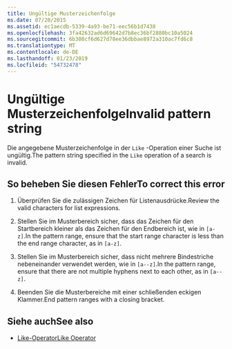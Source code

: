 ```yaml
---
title: Ungültige Musterzeichenfolge
ms.date: 07/20/2015
ms.assetid: ec1aecdb-5339-4a93-be71-eec56b1d7438
ms.openlocfilehash: 3fa42632ad6d69642d7b8ec36bf2880bc10a5024
ms.sourcegitcommit: 6b308cf6d627d78ee36dbbae8972a310ac7fd6c8
ms.translationtype: MT
ms.contentlocale: de-DE
ms.lasthandoff: 01/23/2019
ms.locfileid: "54732478"
---
```

# <a name="invalid-pattern-string"></a><span data-ttu-id="86741-102">Ungültige Musterzeichenfolge</span><span class="sxs-lookup"><span data-stu-id="86741-102">Invalid pattern string</span></span>
<span data-ttu-id="86741-103">Die angegebene Musterzeichenfolge in der `Like` -Operation einer Suche ist ungültig.</span><span class="sxs-lookup"><span data-stu-id="86741-103">The pattern string specified in the `Like` operation of a search is invalid.</span></span>  
  
## <a name="to-correct-this-error"></a><span data-ttu-id="86741-104">So beheben Sie diesen Fehler</span><span class="sxs-lookup"><span data-stu-id="86741-104">To correct this error</span></span>  
  
1.  <span data-ttu-id="86741-105">Überprüfen Sie die zulässigen Zeichen für Listenausdrücke.</span><span class="sxs-lookup"><span data-stu-id="86741-105">Review the valid characters for list expressions.</span></span>  
  
2.  <span data-ttu-id="86741-106">Stellen Sie im Musterbereich sicher, dass das Zeichen für den Startbereich kleiner als das Zeichen für den Endbereich ist, wie in `[a-z]`.</span><span class="sxs-lookup"><span data-stu-id="86741-106">In the pattern range, ensure that the start range character is less than the end range character, as in `[a-z]`.</span></span>  
  
3.  <span data-ttu-id="86741-107">Stellen Sie im Musterbereich sicher, dass nicht mehrere Bindestriche nebeneinander verwendet werden, wie in `[a--z]`.</span><span class="sxs-lookup"><span data-stu-id="86741-107">In the pattern range, ensure that there are not multiple hyphens next to each other, as in `[a--z]`.</span></span>  
  
4.  <span data-ttu-id="86741-108">Beenden Sie die Musterbereiche mit einer schließenden eckigen Klammer.</span><span class="sxs-lookup"><span data-stu-id="86741-108">End pattern ranges with a closing bracket.</span></span>  
  
## <a name="see-also"></a><span data-ttu-id="86741-109">Siehe auch</span><span class="sxs-lookup"><span data-stu-id="86741-109">See also</span></span>
- [<span data-ttu-id="86741-110">Like-Operator</span><span class="sxs-lookup"><span data-stu-id="86741-110">Like Operator</span></span>](../../visual-basic/language-reference/operators/like-operator.md)
